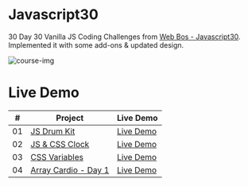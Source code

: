 # Javascript30
30 Day 30 Vanilla JS Coding Challenges from <a href="https://JavaScript30.com" target="_blank">Web Bos - Javascript30</a>. 
<br>
Implemented it with some add-ons & updated design.

<img src="https://github.com/architkakkar/Javascript30/blob/main/course-image.png" alt="course-img">

# Live Demo
|  #  | Project                                                                                                                                             | Live Demo                                                                                             |
| :-: | --------------------------------------------------------------------------------------------------------------------------------------------------- | ----------------------------------------------------------------------------------------------------- |
| 01  | [JS Drum Kit](https://github.com/architkakkar/Javascript30/tree/main/01%20-%20JS%20Drum%20Kit)                                                      | [Live Demo](https://architkakkar.github.io/Javascript30/01%20-%20JS%20Drum%20Kit/)                    |
| 02  | [JS & CSS Clock](https://github.com/architkakkar/Javascript30/tree/main/02%20-%20JS%20%26%20CSS%20Clock)                                            | [Live Demo](https://architkakkar.github.io/Javascript30/02%20-%20JS%20%26%20CSS%20Clock/)             |
| 03  | [CSS Variables](https://github.com/architkakkar/Javascript30/tree/main/03%20-%20CSS%20Variables)                                                    | [Live Demo](https://architkakkar.github.io/Javascript30/03%20-%20CSS%20Variables/)                    |
| 04  | [Array Cardio - Day 1](https://github.com/architkakkar/Javascript30/tree/main/04%20-%20Array%20Cardio%20Day%201)                                    | [Live Demo](https://architkakkar.github.io/Javascript30/04%20-%20Array%20Cardio%20Day%201/)           |
